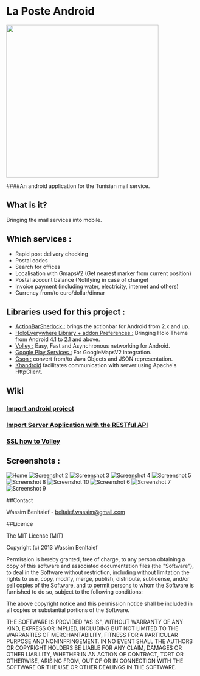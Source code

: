 La Poste Android
=========
<img src="https://raw.github.com/WassimBenltaief/laposte-android/master/img/laposte_new.png" width="400" height="400">

####An android application for the Tunisian mail service.

## What is it?
Bringing the mail services into mobile.

## Which services :
 * Rapid post delivery checking
 * Postal codes
 * Search for offices
 * Localisation with GmapsV2 (Get nearest marker from current position)
 * Postal account balance (Notifying in case of change)
 * Invoice payment (including water, electricity, internet and others)
 * Currency from/to euro/dollar/dinnar


## Libraries used for this project :
 * [ActionBarSherlock :](https://github.com/JakeWharton/ActionBarSherlock) brings the actionbar for Android from 2.x and up.
 * [HoloEverywhere Library + addon Preferences :](https://github.com/Prototik/HoloEverywhere) Bringing Holo Theme from Android 4.1 to 2.1 and above.
 * [Volley :](https://github.com/mcxiaoke/android-volley) Easy, Fast and Asynchronous networking for Android.
 * [Google Play Services :](http://developer.android.com/google/play-services/setup.html) For GoogleMapsV2 integration.
 * [Gson :](http://code.google.com/p/google-gson/) convert from/to Java Objects and JSON representation.
 * [Khandroid](https://github.com/ogrebgr/khandroid) facilitates communication with server using Apache's HttpClient.

## Wiki
### [Import android project](https://github.com/WassimBenltaief/laposte-android/wiki/Import-android-project)
### [Import Server Application with the RESTful API](https://github.com/Prototik/HoloEverywhere/wiki/Import-in-IDE#eclipse)
### [SSL how to Volley](https://github.com/Prototik/HoloEverywhere/wiki/Import-in-IDE#eclipse)


## Screenshots :
![Home](/img/home.png)
![Screenshot 2](/img/home2.png)
![Screenshot 3](/img/connect.png)
![Screenshot 4](/img/account.png)
![Screenshot 5](/img/notification.png)
![Screenshot 8](/img/map.png)
![Screenshot 10](/img/postalcodes.png)
![Screenshot 6](/img/facture.png)
![Screenshot 7](/img/facture_pay.png)
![Screenshot 9](/img/paiment_validation.png)

##Contact

Wassim Benltaief - <beltaief.wassim@gmail.com>


##Licence

The MIT License (MIT)

Copyright (c) 2013 Wassim Benltaief

Permission is hereby granted, free of charge, to any person obtaining a copy of this software and associated documentation files (the "Software"), to deal in the Software without restriction, including without limitation the rights to use, copy, modify, merge, publish, distribute, sublicense, and/or sell copies of the Software, and to permit persons to whom the Software is furnished to do so, subject to the following conditions:

The above copyright notice and this permission notice shall be included in all copies or substantial portions of the Software.

THE SOFTWARE IS PROVIDED "AS IS", WITHOUT WARRANTY OF ANY KIND, EXPRESS OR IMPLIED, INCLUDING BUT NOT LIMITED TO THE WARRANTIES OF MERCHANTABILITY, FITNESS FOR A PARTICULAR PURPOSE AND NONINFRINGEMENT. IN NO EVENT SHALL THE AUTHORS OR COPYRIGHT HOLDERS BE LIABLE FOR ANY CLAIM, DAMAGES OR OTHER LIABILITY, WHETHER IN AN ACTION OF CONTRACT, TORT OR OTHERWISE, ARISING FROM, OUT OF OR IN CONNECTION WITH THE SOFTWARE OR THE USE OR OTHER DEALINGS IN THE SOFTWARE.
